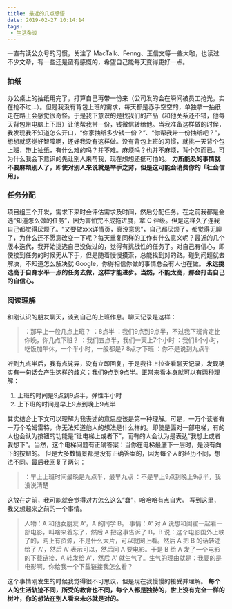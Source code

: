 ```yaml
---
title: 最近的几点感悟
date: 2019-02-27 10:14:14
tags:
 - 生活杂谈
---
```

一直有读公众号的习惯，关注了 MacTalk、Fenng、王信文等一些大咖，也读过不少文章，有一些还是蛮有感慨的，希望自己能每天变得更好一点。

<!-- more-->

### 抽纸
办公桌上的抽纸用完了，打算自己再带一份来（公司发的会在瞬间被员工抢光，实在抢不过...）。但是我没有背包上班的需求，每天都是赤手空空的，单独拿一抽纸走在路上会感觉很奇怪。于是我下意识的是找我们的产品（和他关系还不错，他每天背包带电脑上下班）让他帮我带一份，钱微信转给他。当我准备这样做的时候，我发现我不知道怎么开口，“你家抽纸多少钱一份？”、“你帮我带一份抽纸吧？”，想想就感觉好智障啊，还好我没有这样做。没有背包上班的习惯，就挑一天背个包上班，带上抽纸，有什么难的吗？并不难。麻烦吗？也并不麻烦，背个包而已。可为什么我会下意识的先让别人来帮我，现在想想还挺可怕的。
**力所能及的事情就不要麻烦别人了，即使对别人来说就是举手之劳，但是这可能会消费你的「社会信用」。**

### 任务分配
项目组三个开发，需求下来时会评估需求及时间，然后分配任务。在之前我都是会选“知道怎么做的任务”，因为害怕完不成拖进度，拿 C 评级。但是这样久了连我自己都觉得厌烦了。“又要做xxx详情页，真没意思”，自己都厌烦了，都觉得无聊了，为什么还不愿意改变一下呢？每天重复同样的工作有什么意义呢？最近的几个版本迭代，我开始挑选自己没做过的，觉得有挑战性的任务了。对自己有信心，即使接到任务的时候无从下手，但是随着慢慢摸索，总能找到对的路。碰到问题就去解决，不知道怎么解决就 Google，你得相信你做的事情总会有人也在做。
**永远挑选高于自身水平一点的任务去做，这样才能进步。当然，不能太高，那会打击自己的自信心。**

### 阅读理解
和刚认识的朋友聊天，谈到自己的上班作息。聊天记录是这样：
> ：那早上一般几点上班？
：8点半
：我们9点到9点半，不过我下班肯定比你晚，你几点下班？
：我们五点半，我们一天上7个小时
：我们8个小时，吃饭加午休，一个半小时，一般都是7 8点才下班
：你不是说到九点半

听到九点半后，我有点诧异，没有立即回复，于是我往上拉查看聊天记录，发现确实有一句话会产生这样的歧义：我们9点到9点半。正常来看本身就可以有两种理解：
1. 上班的时间是9点到9点半，弹性半小时
2. 上下班的时间是早上9点到晚上9点半

其实结合上下文可以理解为我表述的意思应该是第一种理解。可是，一万个读者有一万个哈姆雷特，你无法知道他人的想法是什么样的。即使是面对一部电梯，有的人也会认为按钮的功能是“让电梯上或者下”，而有的人会认为是表达“我想上或者我想下”。当然，这个电梯问题有正确答案：当你在电梯最底下一层时，是没有向下的按钮的。
但是大多数情景都是没有正确答案的，因为每个人的经历不同，想法不同。最后我回复了两句：
> ：早上上班时间最晚是九点半，最早九点
：不是早上9点到晚上9点半，我没说清楚

这放在之前，我可能就会觉得对方怎么这么“蠢”，哈哈哈有点自大。
写到这里，我又想起来之前的一个事情。
> 人物：A 和他女朋友 A'，A 的同学 B。
事情：A' 对 A 说想和闺蜜一起看一部电影，叫啥来着忘了，然后 A 把这事告诉了 B，B 说：这个电影国外上映了的，网上有资源，不是什么大片，可以就网上看。然后 A 把 B 的话转述给了 A'，然后 A' 表示可以，然后问 A 要电影。于是 B 给 A 发了一个电影的下载链接，A 转发给 A'，然后 A' 就生气了。生气的理由就是：我要的是电影啊，你给我一个下载链接我怎么看？

这个事情刚发生的时候我觉得很不可思议，但是现在我慢慢的接受并理解。
**每个人的生活轨迹不同，所受的教育也不同，每个人都是独特的，世上没有完全一样的树叶，你的想法在别人看来未必就是对的。**